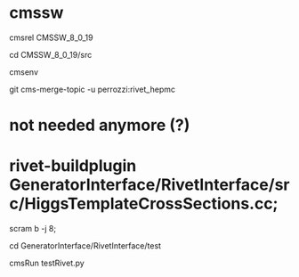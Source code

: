 # cmssw
cmsrel CMSSW_8_0_19

cd CMSSW_8_0_19/src

cmsenv

git cms-merge-topic -u perrozzi:rivet_hepmc

# not needed anymore (?)
# rivet-buildplugin GeneratorInterface/RivetInterface/src/HiggsTemplateCrossSections.cc; 

scram b -j 8; 

cd GeneratorInterface/RivetInterface/test 

cmsRun testRivet.py
